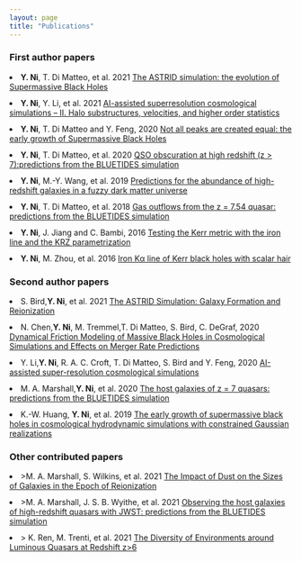 ```yaml
---
layout: page
title: "Publications"
---
```


<style>
li {
    margin-bottom: 12px;
}
</style>

### First author papers
<li><b>Y. Ni</b>, T. Di Matteo, et al. 2021 <a href='https://ui.adsabs.harvard.edu/abs/2021arXiv211014154N'>The ASTRID simulation: the evolution of Supermassive Black Holes</a> </li> 

<li><b>Y. Ni</b>, Y. Li, et al. 2021 <a href='https://academic.oup.com/mnras/article/507/1/1021/6327562'>AI-assisted superresolution cosmological simulations – II. Halo substructures, velocities, and higher order statistics</a> </li> 
    
<li><b>Y. Ni</b>, T. Di Matteo and Y. Feng, 2020 <a href="https://doi.org/10.1093/mnras/stab3162">Not all peaks are created equal: the early growth of Supermassive Black Holes</a> </li>

<li><b>Y. Ni</b>, T. Di Matteo, et al. 2020 <a href="https://academic.oup.com/mnras/article/495/2/2135/5835703">QSO obscuration at high redshift (z > 7):predictions from the BLUETIDES simulation</a> </li>

<li><b>Y. Ni</b>, M.-Y. Wang, et al. 2019 <a href="https://academic.oup.com/mnras/article/488/4/5551/5541084">Predictions for the abundance of high-redshift galaxies in a fuzzy dark matter universe</a> </li>

<li><b>Y. Ni</b>, T. Di Matteo, et al. 2018 <a href="https://academic.oup.com/mnras/article/481/4/4877/5108201">Gas outflows from the z = 7.54 quasar: predictions from the BLUETIDES simulation</a> </li>

<li><b>Y. Ni</b>, J. Jiang and C. Bambi, 2016 <a href="https://iopscience.iop.org/article/10.1088/1475-7516/2016/09/014">Testing the Kerr metric with the iron line and the KRZ parametrization</a> </li>

<li><b>Y. Ni</b>, M. Zhou, et al. 2016 <a href="https://iopscience.iop.org/article/10.1088/1475-7516/2016/07/049">Iron Kα line of Kerr black holes with scalar hair</a> </li>


### Second author papers

<li>S. Bird,<b>Y. Ni</b>, et al. 2021 <a href='https://ui.adsabs.harvard.edu/abs/2021arXiv211101160B'>The ASTRID Simulation: Galaxy Formation and Reionization</a> </li>

<li>N. Chen,<b>Y. Ni</b>, M. Tremmel,T. Di Matteo, S. Bird, C. DeGraf, 2020 <a href='https://arxiv.org/abs/2104.00021'>Dynamical Friction Modeling of Massive Black Holes in Cosmological Simulations and Effects on Merger Rate Predictions</a> </li>

<li>Y. Li,<b>Y. Ni</b>, R. A. C. Croft, T. Di Matteo, S. Bird and Y. Feng, 2020 <a href="https://arxiv.org/abs/2010.06608">AI-assisted super-resolution cosmological simulations</a> </li>

<li>M. A. Marshall,<b>Y. Ni</b>, et al. 2020 <a href="https://academic.oup.com/mnras/article/499/3/3819/5917996">The host galaxies of z = 7 quasars: predictions from the BLUETIDES simulation</a> </li>

<li>K.-W. Huang, <b>Y. Ni</b>, et al. 2019 <a href="https://academic.oup.com/mnras/article/496/1/1/5851290">The early growth of supermassive black holes in cosmological hydrodynamic simulations with constrained Gaussian realizations</a> </li>

### Other contributed papers

<li> >M. A. Marshall, S. Wilkins, et al. 2021 <a href="https://arxiv.org/abs/2110.12075">The Impact of Dust on the Sizes of Galaxies in the Epoch of Reionization</a> </li>

<li> >M. A. Marshall, J. S. B. Wyithe, et al. 2021 <a href="https://doi.org/10.1093/mnras/stab1763">Observing the host galaxies of high-redshift quasars with JWST: predictions from the BLUETIDES simulation</a> </li>

<li> > K. Ren, M. Trenti, et al. 2021 <a href="https://iopscience.iop.org/article/10.3847/1538-4357/ac0ae2">The Diversity of Environments around Luminous Quasars at Redshift z>6</a> </li>

</ol>

